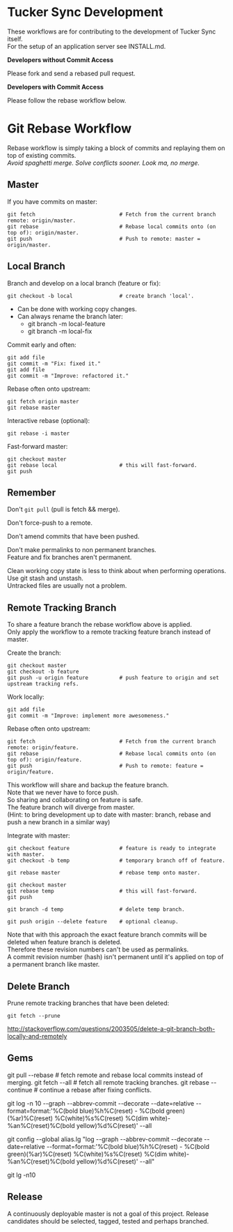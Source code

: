 Tucker Sync Development
=======================

These workflows are for contributing to the development of Tucker Sync itself.  
For the setup of an application server see INSTALL.md.

**Developers without Commit Access**

Please fork and send a rebased pull request.

**Developers with Commit Access**

Please follow the rebase workflow below.

Git Rebase Workflow
===================

Rebase workflow is simply taking a block of commits and replaying them on top of existing commits.  
*Avoid spaghetti merge. Solve conflicts sooner. Look ma, no merge.*

Master
------

If you have commits on master:

    git fetch                           # Fetch from the current branch remote: origin/master.
    git rebase                          # Rebase local commits onto (on top of): origin/master.
    git push                            # Push to remote: master = origin/master.

Local Branch
------------

Branch and develop on a local branch (feature or fix):

    git checkout -b local               # create branch 'local'.

 - Can be done with working copy changes.
 - Can always rename the branch later:
    - git branch -m local-feature
    - git branch -m local-fix

Commit early and often:

    git add file
    git commit -m "Fix: fixed it."
    git add file
    git commit -m "Improve: refactored it."

Rebase often onto upstream:

    git fetch origin master
    git rebase master

Interactive rebase (optional):

    git rebase -i master

Fast-forward master:

    git checkout master
    git rebase local                    # this will fast-forward.
    git push

Remember
--------

Don't `git pull` (pull is fetch && merge).

Don't force-push to a remote.

Don't amend commits that have been pushed.

Don't make permalinks to non permanent branches.  
Feature and fix branches aren't permanent.

Clean working copy state is less to think about when performing operations.  
Use git stash and unstash.  
Untracked files are usually not a problem.

Remote Tracking Branch
----------------------

To share a feature branch the rebase workflow above is applied.  
Only apply the workflow to a remote tracking feature branch instead of master.

Create the branch:

    git checkout master
    git checkout -b feature
    git push -u origin feature          # push feature to origin and set upstream tracking refs.

Work locally:

    git add file
    git commit -m "Improve: implement more awesomeness."

Rebase often onto upstream:

    git fetch                           # Fetch from the current branch remote: origin/feature.
    git rebase                          # Rebase local commits onto (on top of): origin/feature.
    git push                            # Push to remote: feature = origin/feature.

This workflow will share and backup the feature branch.  
Note that we never have to force push.  
So sharing and collaborating on feature is safe.  
The feature branch will diverge from master.  
(Hint: to bring development up to date with master: branch, rebase and push a new branch in a similar way)

Integrate with master:

    git checkout feature                # feature is ready to integrate with master.
    git checkout -b temp                # temporary branch off of feature.

    git rebase master                   # rebase temp onto master.

    git checkout master
    git rebase temp                     # this will fast-forward.
    git push

    git branch -d temp                  # delete temp branch.

    git push origin --delete feature    # optional cleanup.

Note that with this approach the exact feature branch commits will be deleted when feature branch is deleted.  
Therefore these revision numbers can't be used as permalinks.  
A commit revision number (hash) isn't permanent until it's applied on top of a permanent branch like master.

Delete Branch
-------------

Prune remote tracking branches that have been deleted:

    git fetch --prune

http://stackoverflow.com/questions/2003505/delete-a-git-branch-both-locally-and-remotely

Gems
----

git pull --rebase        # fetch remote and rebase local commits instead of merging.
git fetch --all          # fetch all remote tracking branches.
git rebase --continue    # continue a rebase after fixing conflicts.

git log -n 10 --graph --abbrev-commit --decorate --date=relative --format=format:'%C(bold blue)%h%C(reset) - %C(bold green)(%ar)%C(reset) %C(white)%s%C(reset) %C(dim white)- %an%C(reset)%C(bold yellow)%d%C(reset)' --all

git config --global alias.lg "log --graph --abbrev-commit --decorate --date=relative --format=format:'%C(bold blue)%h%C(reset) - %C(bold green)(%ar)%C(reset) %C(white)%s%C(reset) %C(dim white)- %an%C(reset)%C(bold yellow)%d%C(reset)' --all"

git lg -n10

Release
-------

A continuously deployable master is not a goal of this project.
Release candidates should be selected, tagged, tested and perhaps branched.

